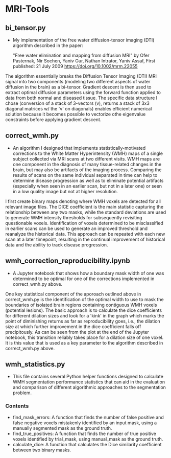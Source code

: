 # MRI-Tools

## bi_tensor.py 
- My implementation of the free water diffusion-tensor imaging (DTI) algorithm described in the paper:

  "Free water elimination and mapping from diffusion MRI"
  by Ofer Pasternak,  Nir Sochen,  Yaniv Gur,  Nathan Intrator,  Yaniv Assaf,
  First published: 21 July 2009 https://doi.org/10.1002/mrm.22055

The algorithm essentially breaks the Diffusion Tensor Imaging (DTI) MRI signal into two components (modeling two different aspects of water diffusion in the brain) as a bi-tensor.  Gradient descent is then used to extract optimal diffusion parameters using the forward function applied to data from both normal and diseased tissue.  The specific data structure I chose (conversion of a stack of 3-vectors (v), returns a stack of 3x3 diagonal matrices w/ the 'v' on diagonals) enables efficient numerical solution because it becomes possible to vectorize othe eigenvalue constraints before applying gradient descent.

## correct_wmh.py 
- An algorithm I designed that implements statistically-motivated corrections to the White Matter Hyperintensity (WMH) maps of a single subject collected via MRI scans at two different visits.  WMH maps are one component in the diagnosis of many tissue-related changes in the brain, but may also be artifacts of the imaging process.  Comparing the results of scans on the same individual separated in time can help to determine disease progression as well as to eliminate potential artifacts (especially when seen in an earlier scan, but not in a later one) or seen in a low quality image but not at higher resolution.

I first create binary maps denoting where WMH voxels are detected for all relevant image files.  The DICE coefficient is the main statistic capturing the relationship between any two masks, while the standard deviations are used to generate WMH intensity thresholds for subsequently revisiting questionable voxels.  Identification of voxels determined to be misclassified in earlier scans can be used to generate an improved threshold and reanalyze the historical data.  This approach can be repeated with each new scan at a later timepoint, resulting in the continual improvement of historical data and the ability to track disease progression.

## wmh_correction_reproducibility.ipynb 
- A Jupyter notebook that shows how a boundary mask width of one was determined to be optimal for one of the corrections implemented in correct_wmh.py above.

One key statistical component of the aporoach outlined above in correct_wmh.py is the identification of the optimal width to use to mask the boundaries of isolated brain regions containing contiguous WMH voxels (potential lesions).  The basic approach is to calculate the dice coefficients for different dilation sizes and look for a 'kink' in the graph which marks the point of diminishing returns as far as reproducibility goes, i.e., the dilation size at which further improvement in the dice coefficient falls off precipitously.  As can be seen from the plot at the end of the Jupyter notebook, this transition reliably takes place for a dilation size of one voxel.  It is this value that is used as a key parameter to the algorithm described in correct_wmh.py above.

## wmh_statistics.py 
- This file contains several Python helper functions designed to calculate WMH segmentation performance statistics that can aid in the evaluation and comparison of different algorithmic approaches to the segmentation problem.

### Contents
- find_mask_errors:  A function that finds the number of false positive and false negative voxels mistakenly identified by an input mask, using a manually segmented mask as the ground truth.
- find_true_positives:  A function that finds the number of true positive voxels identified by trial_mask, using manual_mask as the ground truth.
- calculate_dice:  A function that calculates the Dice similarity coefficient between two binary masks.
